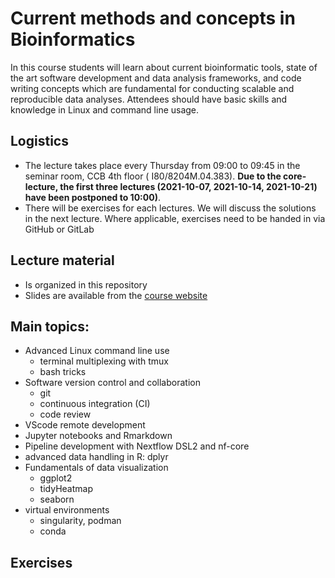 # Current methods and concepts in Bioinformatics

In this course students will learn about current bioinformatic tools, state of the art software development and data analysis frameworks, and code writing concepts which are fundamental for conducting scalable and reproducible data analyses.
Attendees should have basic skills and knowledge in Linux and command line usage.

## Logistics

 * The lecture takes place every Thursday from 09:00 to 09:45 in the seminar room, CCB 4th floor (	I80/8204M.04.383). **Due to the core-lecture, the first three lectures (2021-10-07, 2021-10-14, 2021-10-21) have been postponed to 10:00)**. 
 * There will be exercises for each lectures. We will discuss the solutions in the next lecture. Where applicable, exercises need to be handed in via GitHub or GitLab
 
## Lecture material

 * Is organized in this repository
 * Slides are available from the [course website](https://icbi-lab.github.io/current-topics-bioinformatics-lecture/)

## Main topics:

- Advanced Linux command line use
   - terminal multiplexing with tmux
   - bash tricks
- Software version control and collaboration
   - git
   - continuous integration (CI)
   - code review
- VScode remote development
- Jupyter notebooks and Rmarkdown
- Pipeline development with Nextflow DSL2 and nf-core
- advanced data handling in R: dplyr
- Fundamentals of data visualization
  - ggplot2
  - tidyHeatmap
  - seaborn
- virtual environments
   - singularity, podman
   - conda


 
## Exercises


